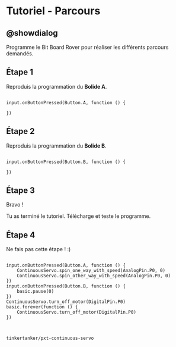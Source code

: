 # Tutoriel - Parcours

## @showdialog

Programme le Bit Board Rover pour réaliser les différents parcours demandés.

## Étape 1

Reproduis la programmation du **Bolide A**.

```blocks

input.onButtonPressed(Button.A, function () {

})

```

## Étape 2

Reproduis la programmation du **Bolide B**.

```blocks

input.onButtonPressed(Button.B, function () {

})

```
## Étape 3

Bravo !

Tu as terminé le tutoriel. Télécharge et teste le programme.

## Étape 4

Ne fais pas cette étape ! :)

```blocks

input.onButtonPressed(Button.A, function () {
    ContinuousServo.spin_one_way_with_speed(AnalogPin.P0, 0)
    ContinuousServo.spin_other_way_with_speed(AnalogPin.P0, 0)
})
input.onButtonPressed(Button.B, function () {
    basic.pause(0)
})
ContinuousServo.turn_off_motor(DigitalPin.P0)
basic.forever(function () {
    ContinuousServo.turn_off_motor(DigitalPin.P0)
})


```

```package

tinkertanker/pxt-continuous-servo

```
